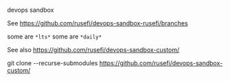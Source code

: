 devops sandbox


See https://github.com/rusefi/devops-sandbox-rusefi/branches

some are ``*lts*`` some are ``*daily*``




See also https://github.com/rusefi/devops-sandbox-custom/


git clone --recurse-submodules https://github.com/rusefi/devops-sandbox-custom/ 
